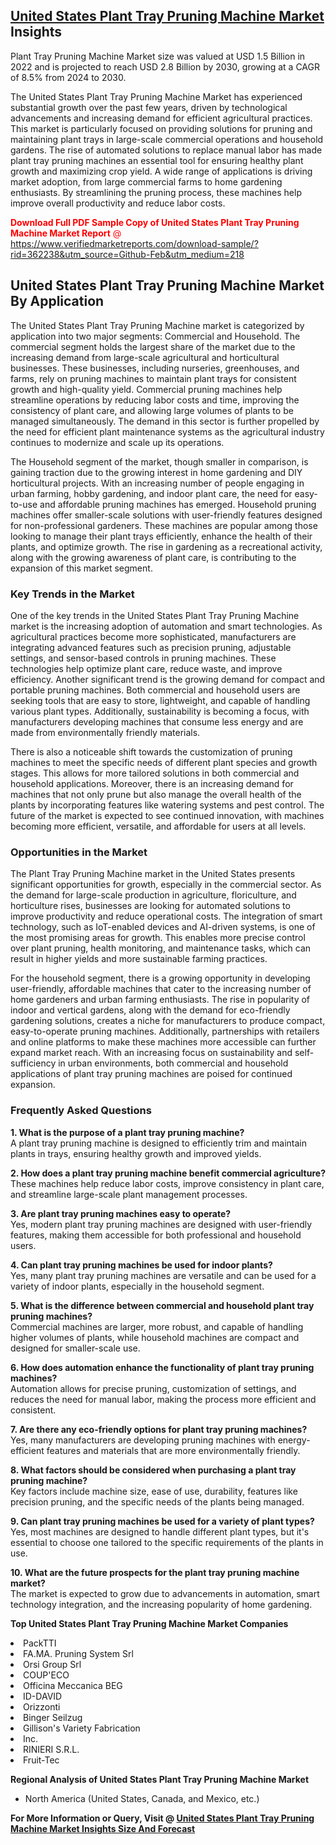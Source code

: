 <h2><a href="https://www.verifiedmarketreports.com/download-sample/?rid=362238&amp;utm_source=Github-Feb&amp;utm_medium=218" target="_blank">United States Plant Tray Pruning Machine Market</a> Insights</h2><p>Plant Tray Pruning Machine Market size was valued at USD 1.5 Billion in 2022 and is projected to reach USD 2.8 Billion by 2030, growing at a CAGR of 8.5% from 2024 to 2030.</p><p> <p>The United States Plant Tray Pruning Machine Market has experienced substantial growth over the past few years, driven by technological advancements and increasing demand for efficient agricultural practices. This market is particularly focused on providing solutions for pruning and maintaining plant trays in large-scale commercial operations and household gardens. The rise of automated solutions to replace manual labor has made plant tray pruning machines an essential tool for ensuring healthy plant growth and maximizing crop yield. A wide range of applications is driving market adoption, from large commercial farms to home gardening enthusiasts. By streamlining the pruning process, these machines help improve overall productivity and reduce labor costs. <p><span class=""><span style="color: #ff0000;"><strong>Download Full PDF Sample Copy of United States Plant Tray Pruning Machine Market Report</strong> @ </span><a href="https://www.verifiedmarketreports.com/download-sample/?rid=362238&amp;utm_source=Github-Feb&amp;utm_medium=218" target="_blank">https://www.verifiedmarketreports.com/download-sample/?rid=362238&amp;utm_source=Github-Feb&amp;utm_medium=218</a></span></p></p> <h2>United States Plant Tray Pruning Machine Market By Application</h2> <p>The United States Plant Tray Pruning Machine market is categorized by application into two major segments: Commercial and Household. The commercial segment holds the largest share of the market due to the increasing demand from large-scale agricultural and horticultural businesses. These businesses, including nurseries, greenhouses, and farms, rely on pruning machines to maintain plant trays for consistent growth and high-quality yield. Commercial pruning machines help streamline operations by reducing labor costs and time, improving the consistency of plant care, and allowing large volumes of plants to be managed simultaneously. The demand in this sector is further propelled by the need for efficient plant maintenance systems as the agricultural industry continues to modernize and scale up its operations.</p> <p>The Household segment of the market, though smaller in comparison, is gaining traction due to the growing interest in home gardening and DIY horticultural projects. With an increasing number of people engaging in urban farming, hobby gardening, and indoor plant care, the need for easy-to-use and affordable pruning machines has emerged. Household pruning machines offer smaller-scale solutions with user-friendly features designed for non-professional gardeners. These machines are popular among those looking to manage their plant trays efficiently, enhance the health of their plants, and optimize growth. The rise in gardening as a recreational activity, along with the growing awareness of plant care, is contributing to the expansion of this market segment.</p> <h3>Key Trends in the Market</h3> <p>One of the key trends in the United States Plant Tray Pruning Machine market is the increasing adoption of automation and smart technologies. As agricultural practices become more sophisticated, manufacturers are integrating advanced features such as precision pruning, adjustable settings, and sensor-based controls in pruning machines. These technologies help optimize plant care, reduce waste, and improve efficiency. Another significant trend is the growing demand for compact and portable pruning machines. Both commercial and household users are seeking tools that are easy to store, lightweight, and capable of handling various plant types. Additionally, sustainability is becoming a focus, with manufacturers developing machines that consume less energy and are made from environmentally friendly materials.</p> <p>There is also a noticeable shift towards the customization of pruning machines to meet the specific needs of different plant species and growth stages. This allows for more tailored solutions in both commercial and household applications. Moreover, there is an increasing demand for machines that not only prune but also manage the overall health of the plants by incorporating features like watering systems and pest control. The future of the market is expected to see continued innovation, with machines becoming more efficient, versatile, and affordable for users at all levels.</p> <h3>Opportunities in the Market</h3> <p>The Plant Tray Pruning Machine market in the United States presents significant opportunities for growth, especially in the commercial sector. As the demand for large-scale production in agriculture, floriculture, and horticulture rises, businesses are looking for automated solutions to improve productivity and reduce operational costs. The integration of smart technology, such as IoT-enabled devices and AI-driven systems, is one of the most promising areas for growth. This enables more precise control over plant pruning, health monitoring, and maintenance tasks, which can result in higher yields and more sustainable farming practices.</p> <p>For the household segment, there is a growing opportunity in developing user-friendly, affordable machines that cater to the increasing number of home gardeners and urban farming enthusiasts. The rise in popularity of indoor and vertical gardens, along with the demand for eco-friendly gardening solutions, creates a niche for manufacturers to produce compact, easy-to-operate pruning machines. Additionally, partnerships with retailers and online platforms to make these machines more accessible can further expand market reach. With an increasing focus on sustainability and self-sufficiency in urban environments, both commercial and household applications of plant tray pruning machines are poised for continued expansion.</p> <h3>Frequently Asked Questions</h3> <p><b>1. What is the purpose of a plant tray pruning machine?</b><br> A plant tray pruning machine is designed to efficiently trim and maintain plants in trays, ensuring healthy growth and improved yields.</p> <p><b>2. How does a plant tray pruning machine benefit commercial agriculture?</b><br> These machines help reduce labor costs, improve consistency in plant care, and streamline large-scale plant management processes.</p> <p><b>3. Are plant tray pruning machines easy to operate?</b><br> Yes, modern plant tray pruning machines are designed with user-friendly features, making them accessible for both professional and household users.</p> <p><b>4. Can plant tray pruning machines be used for indoor plants?</b><br> Yes, many plant tray pruning machines are versatile and can be used for a variety of indoor plants, especially in the household segment.</p> <p><b>5. What is the difference between commercial and household plant tray pruning machines?</b><br> Commercial machines are larger, more robust, and capable of handling higher volumes of plants, while household machines are compact and designed for smaller-scale use.</p> <p><b>6. How does automation enhance the functionality of plant tray pruning machines?</b><br> Automation allows for precise pruning, customization of settings, and reduces the need for manual labor, making the process more efficient and consistent.</p> <p><b>7. Are there any eco-friendly options for plant tray pruning machines?</b><br> Yes, many manufacturers are developing pruning machines with energy-efficient features and materials that are more environmentally friendly.</p> <p><b>8. What factors should be considered when purchasing a plant tray pruning machine?</b><br> Key factors include machine size, ease of use, durability, features like precision pruning, and the specific needs of the plants being managed.</p> <p><b>9. Can plant tray pruning machines be used for a variety of plant types?</b><br> Yes, most machines are designed to handle different plant types, but it's essential to choose one tailored to the specific requirements of the plants in use.</p> <p><b>10. What are the future prospects for the plant tray pruning machine market?</b><br> The market is expected to grow due to advancements in automation, smart technology integration, and the increasing popularity of home gardening.</p> </p><p><strong>Top United States Plant Tray Pruning Machine Market Companies</strong></p><div data-test-id=""><p><li>PackTTI</li><li> FA.MA. Pruning System Srl</li><li> Orsi Group Srl</li><li> COUP'ECO</li><li> Officina Meccanica BEG</li><li> ID-DAVID</li><li> Orizzonti</li><li> Binger Seilzug</li><li> Gillison's Variety Fabrication</li><li> Inc.</li><li> RINIERI S.R.L.</li><li> Fruit-Tec</li></p><div><strong>Regional Analysis of&nbsp;United States Plant Tray Pruning Machine Market</strong></div><ul><li dir="ltr"><p dir="ltr">North America&nbsp;(United States, Canada, and Mexico, etc.)</p></li></ul><p><strong>For More Information or Query, Visit @&nbsp;</strong><strong><a href="https://www.verifiedmarketreports.com/product/plant-tray-pruning-machine-market/?utm_source=Github-Feb&amp;utm_medium=218" target="_blank">United States Plant Tray Pruning Machine Market Insights Size And Forecast</a></strong></p></div>
